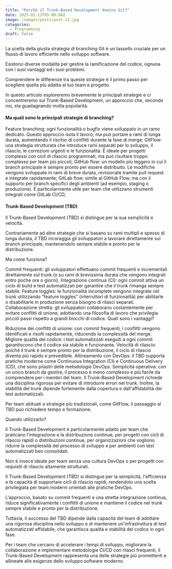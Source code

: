 ```yaml
---
title: "Perché il Trunk-Based Development domina Git?"
date: 2025-02-13T05:00:00Z
image: /images/posts/post-12.jpg
categories: 
  - Programming
draft: false
---
```


La scelta della giusta strategia di branching Git è un tassello cruciale per un flusso di lavoro efficiente nello sviluppo software.

Esistono diverse modalità per gestire la ramificazione del codice, ognuna con i suoi vantaggi ed i suoi problemi.

Comprendere le differenze tra queste strategie è il primo passo per scegliere quella più adatta al tuo team e progetto.

In questo articolo esploreremo brevemente le principali strategie e ci concentreremo sul Trunk-Based Development, un approccio che, secondo noi, sta guadagnando molta popolarità.

#### Ma quali sono le principali strategie di branching?
Feature branching: ogni funzionalità o bugfix viene sviluppato in un ramo dedicato. Questo approccio isola il lavoro, ma può portare a rami di lunga durata, aumentando il rischio di conflitti durante la fase di merge;
GitFlow: una strategia strutturata che introduce rami separati per lo sviluppo, il rilascio, le correzioni urgenti e le funzionalità. È ideale per progetti complessi con cicli di rilascio programmati, ma può risultare troppo complesso per team più piccoli;
GitHub flow: un modello più leggero in cui il branch principale è sempre pronto per essere distribuito. Le modifiche vengono sviluppate in rami di breve durata, revisionate tramite pull request e integrate rapidamente;
GitLab flow: simile al GitHub Flow, ma con il supporto per branch specifici degli ambienti (ad esempio, staging o produzione). È particolarmente utile per team che utilizzano strumenti integrati come GitLab CI/CD;
#### Trunk-Based Development (TBD)
Il Trunk-Based Development (TBD) si distingue per la sua semplicità e velocità.

Contrariamente ad altre strategie che si basano su rami multipli e spesso di lunga durata, il TBD incoraggia gli sviluppatori a lavorare direttamente sul branch principale, mantenendolo sempre stabile e pronto per la distribuzione.

Ma come funziona?

Commit frequenti: gli sviluppatori effettuano commit frequenti e incrementali direttamente sul trunk (o su rami di brevissima durata che vengono integrati entro poche ore o giorni).
Integrazione continua (CI): ogni commit attiva un ciclo di build e test automatizzati per garantire che il trunk rimanga sempre stabile.
Feature toggles: le funzionalità incomplete vengono integrate nel trunk utilizzando “feature toggles” (interruttori di funzionalità) per abilitarle o disabilitarle in produzione senza bisogno di rilasci separati.
Collaborazione stretta: gli sviluppatori collaborano costantemente per evitare conflitti di unione, adottando una filosofia di lavoro che privilegia piccoli passi rispetto a grandi blocchi di codice.
Quali sono i vantaggi?

Riduzione dei conflitti di unione: con commit frequenti, i conflitti vengono identificati e risolti rapidamente, riducendo la complessità del merge.
Migliore qualità del codice: i test automatizzati eseguiti a ogni commit garantiscono che il codice sia stabile e funzionante.
Velocità di rilascio: poiché il trunk è sempre pronto per la distribuzione, il ciclo di rilascio diventa più rapido e prevedibile.
Allineamento con DevOps: il TBD supporta pratiche moderne come Continuous Integration (CI) e Continuous Delivery (CD), che sono pilastri delle metodologie DevOps.
Semplicità operativa: con un unico branch da gestire, il processo è meno complesso e più facile da comprendere per i membri del team.
Il Trunk-Based Development richiede una disciplina rigorosa per evitare di introdurre errori nel trunk. Inoltre, la stabilità del trunk dipende fortemente dalla copertura e dall'affidabilità dei test automatizzati.

Per team abituati a strategie più tradizionali, come GitFlow, il passaggio al TBD può richiedere tempo e formazione.

Quando utilizzarlo?

Il Trunk-Based Development è particolarmente adatto per team che praticano l'integrazione e la distribuzione continue, per progetti con cicli di rilascio rapidi o distribuzioni continue, per organizzazioni che vogliono ridurre la complessità del processo di sviluppo e per ambienti con test automatizzati ben consolidati.

Non è invece ideale per team senza una cultura DevOps o per progetti con requisiti di rilascio altamente strutturati.

Il Trunk-Based Development (TBD) si distingue per la semplicità, l'efficienza e la capacità di supportare cicli di rilascio rapidi, rendendolo una scelta privilegiata per team moderni orientati alle pratiche DevOps.

L'approccio, basato su commit frequenti e una stretta integrazione continua, riduce significativamente i conflitti di unione e mantiene il codice nel trunk sempre stabile e pronto per la distribuzione.

Tuttavia, il successo del TBD dipende dalla capacità del team di adottare una rigorosa disciplina nello sviluppo e di mantenere un'infrastruttura di test automatizzati affidabile, che garantisca qualità e stabilità del codice in ogni fase.

Per i team che cercano di accelerare i tempi di sviluppo, migliorare la collaborazione e implementare metodologie CI/CD con rilasci frequenti, il Trunk-Based Development rappresenta una delle strategie più promettenti e allineate alle esigenze dello sviluppo software moderno.